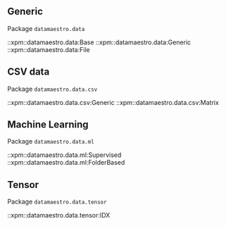 ## Generic

Package `datamaestro.data`

::xpm::datamaestro.data:Base
::xpm::datamaestro.data:Generic
::xpm::datamaestro.data:File


## CSV data

Package `datamaestro.data.csv`

::xpm::datamaestro.data.csv:Generic
::xpm::datamaestro.data.csv:Matrix

## Machine Learning

Package `datamaestro.data.ml`

::xpm::datamaestro.data.ml:Supervised
::xpm::datamaestro.data.ml:FolderBased

## Tensor

Package `datamaestro.data.tensor`

::xpm::datamaestro.data.tensor:IDX

